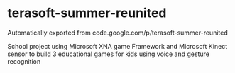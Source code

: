 # terasoft-summer-reunited
Automatically exported from code.google.com/p/terasoft-summer-reunited

School project using Microsoft XNA game Framework and Microsoft Kinect sensor to build 3 educational games for kids using voice and gesture recognition
